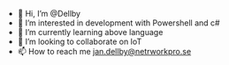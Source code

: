 - 👋 Hi, I’m @Dellby
- 👀 I’m interested in development with Powershell and c# 
- 🌱 I’m currently learning above language
- 💞️ I’m looking to collaborate on IoT
- 📫 How to reach me jan.dellby@netrworkpro.se

<!---
Dellby/Dellby is a ✨ special ✨ repository because its `README.md` (this file) appears on your GitHub profile.
You can click the Preview link to take a look at your changes.
--->
